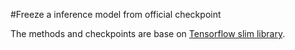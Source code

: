 #Freeze a inference model from official checkpoint

The methods and checkpoints are base on [Tensorflow slim library](https://github.com/tensorflow/models/tree/master/research/slim).
